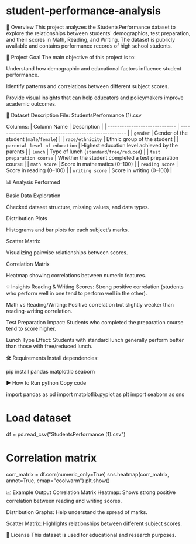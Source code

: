 # student-performance-analysis


📌 Overview
This project analyzes the StudentsPerformance dataset to explore the relationships between students' demographics, test preparation, and their scores in Math, Reading, and Writing.
The dataset is publicly available and contains performance records of high school students.

🎯 Project Goal
The main objective of this project is to:

Understand how demographic and educational factors influence student performance.

Identify patterns and correlations between different subject scores.

Provide visual insights that can help educators and policymakers improve academic outcomes.

📂 Dataset Description
File: StudentsPerformance (1).csv

Columns:
| Column Name                   | Description                                             |
| ----------------------------- | ------------------------------------------------------- |
| `gender`                      | Gender of the student (`male`/`female`)                 |
| `race/ethnicity`              | Ethnic group of the student                             |
| `parental level of education` | Highest education level achieved by the parents         |
| `lunch`                       | Type of lunch (`standard`/`free/reduced`)               |
| `test preparation course`     | Whether the student completed a test preparation course |
| `math score`                  | Score in mathematics (0–100)                            |
| `reading score`               | Score in reading (0–100)                                |
| `writing score`               | Score in writing (0–100)                                |

📊 Analysis Performed

Basic Data Exploration

Checked dataset structure, missing values, and data types.

Distribution Plots

Histograms and bar plots for each subject’s marks.

Scatter Matrix

Visualizing pairwise relationships between scores.

Correlation Matrix

Heatmap showing correlations between numeric features.



💡 Insights
Reading & Writing Scores: Strong positive correlation (students who perform well in one tend to perform well in the other).

Math vs Reading/Writing: Positive correlation but slightly weaker than reading-writing correlation.

Test Preparation Impact: Students who completed the preparation course tend to score higher.

Lunch Type Effect: Students with standard lunch generally perform better than those with free/reduced lunch.



🛠️ Requirements
Install dependencies:

pip install pandas matplotlib seaborn




▶️ How to Run
python
Copy code


import pandas as pd
import matplotlib.pyplot as plt
import seaborn as sns

# Load dataset
df = pd.read_csv("StudentsPerformance (1).csv")

# Correlation matrix
corr_matrix = df.corr(numeric_only=True)
sns.heatmap(corr_matrix, annot=True, cmap="coolwarm")
plt.show()




📈 Example Output
Correlation Matrix Heatmap: Shows strong positive correlation between reading and writing scores.

Distribution Graphs: Help understand the spread of marks.

Scatter Matrix: Highlights relationships between different subject scores.



📜 License
This dataset is used for educational and research purposes.


